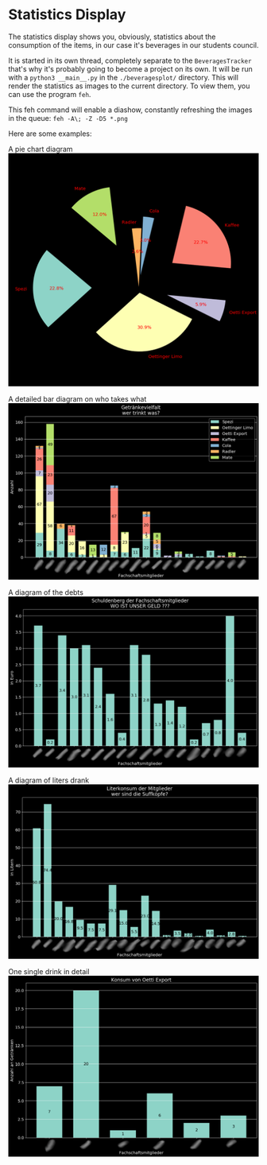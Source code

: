 Statistics Display
===

The statistics display shows you, obviously, statistics about the consumption
of the items, in our case it's beverages in our students council.

It is started in its own thread, completely separate to the `BeveragesTracker`
that's why it's probably going to become a project on its own.  It will be run
with a `python3 __main__.py` in the `./beveragesplot/` directory.  This will
render the statistics as images to the current directory.  To view them, you
can use the program `feh`.

This feh command will enable a diashow, constantly refreshing the images in the
queue: `feh -A\; -Z -D5 *.png`

Here are some examples:

A pie chart diagram
![pie chart](documentation/files/pie_chart.png)

A detailed bar diagram on who takes what
![detailed chart](documentation/files/detailed_chart.png)

A diagram of the debts
![debt chart](documentation/files/debt_chart.png)

A diagram of liters drank
![liter chart](documentation/files/liter_chart.png)

One single drink in detail
![single drink](documentation/files/single_drink.png)
